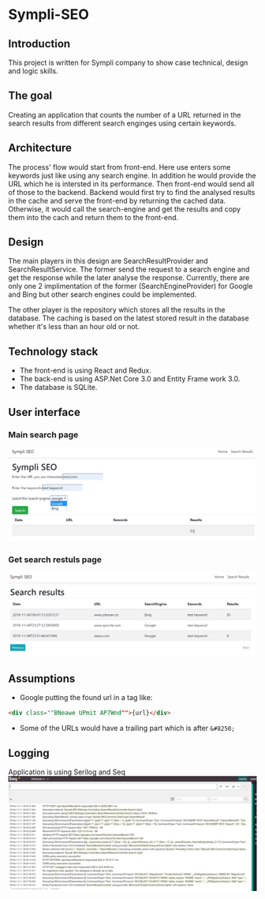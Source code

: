 # Sympli-SEO

## Introduction
This project is written for Sympli company to show case technical, design and logic skills.

## The goal
Creating an application that counts the number of a URL returned in the search results from different search enginges using certain keywords.

## Architecture
The process' flow would start from front-end. Here use enters some keywords just like using any search engine. In addition he would provide the URL which he is intersted in its performance. Then front-end would send all of those to the backend. Backend would first try to find the analysed results in the cache and serve the front-end by returning the cached data. Otherwise, it would call the search-engine and get the results and copy them into the cach and return them to the front-end.

## Design
The main players in this design are SearchResultProvider and SearchResultService. The former send the request to a search engine and get the response while the later analyse the response. Currently, there are only one 2 implimentation of the former (SearchEngineProvider) for Google and Bing but other search engines could be implemented.

The other player is the repository which stores all the results in the database. The caching is based on the latest stored result in the database whether it's less than an hour old or not.

## Technology stack
- The front-end is using React and Redux. 
- The back-end is using ASP.Net Core 3.0 and Entity Frame work 3.0. 
- The database is SQLite.

## User interface
### Main search page
![screenshot - 1](https://github.com/mkokabi/Sympli-SEO/blob/master/img/Screenshot-01.png "Screenshot - 1")

### Get search restuls page
![screenshot - 2](https://github.com/mkokabi/Sympli-SEO/blob/master/img/Screenshot-02.png "Screenshot - 2")


## Assumptions
- Google putting the found url in a tag like:
```html
<div class=""BNeawe UPmit AP7Wnd"">{url}</div>
```
- Some of the URLs would have a trailing part which is after ```&#8250;``` 

## Logging
Application is using Serilog and Seq
![screenshot - 3](https://github.com/mkokabi/Sympli-SEO/blob/master/img/Screenshot-03.png "Screenshot - 3")
